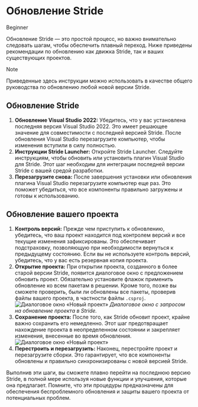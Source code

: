 ﻿# Обновление Stride

<span class="badge text-bg-primary">Beginner</span>

Обновление Stride — это простой процесс, но важно внимательно следовать шагам, чтобы обеспечить плавный переход. Ниже приведены рекомендации по обновлению как движка Stride, так и ваших существующих проектов.

> [!Note]
> Приведенные здесь инструкции можно использовать в качестве общего руководства по обновлению любой новой версии Stride.

## Обновление Stride

1. **Обновление Visual Studio 2022:** Убедитесь, что у вас установлена ​​последняя версия Visual Studio 2022. Это имеет решающее значение для совместимости с последней версией Stride. После обновления Visual Studio перезагрузите компьютер, чтобы изменения вступили в силу полностью.
1. **Инструкции Stride Launcher:** Откройте Stride Launcher. Следуйте инструкциям, чтобы обновить или установить плагин Visual Studio для Stride. Этот шаг необходим для интеграции последней версии Stride с вашей средой разработки.
1. **Перезагрузите снова:** После завершения установки или обновления плагина Visual Studio перезагрузите компьютер еще раз. Это поможет убедиться, что все компоненты правильно загружены и готовы к использованию.

## Обновление вашего проекта

1. **Контроль версий:** Прежде чем приступить к обновлению, убедитесь, что ваш проект находится под контролем версий и все текущие изменения зафиксированы. Это обеспечивает подстраховку, позволяющую при необходимости вернуться к предыдущему состоянию. Если вы не используете контроль версий, убедитесь, что у вас есть резервная копия проекта.
1. **Открытие проекта:** При открытии проекта, созданного в более старой версии Stride, появится диалоговое окно с предложением обновить проект. Обязательно установите флажок применить обновление ко всем пакетам в решении. Кроме того, позже вы сможете проверить, были ли обновлены все пакеты, проверив файлы вашего проекта, в частности файлы `.csproj`.
  ![Диалоговое окно «Новый проект»](media/update-stride-packages.webp) *Диалоговое окно с запросом на обновление проекта в Stride.*
1. **Сохранение проекта:** После того, как Stride обновит проект, крайне важно сохранить его немедленно. Этот шаг предотвращает нахождение проекта в неопределенном состоянии и закрепляет изменения, внесенные во время обновления.
  ![Диалоговое окно «Новый проект»](media/update-stride-save-project.webp)
1. **Перестроить и перезагрузить:** Наконец, перестройте проект и перезагрузите сборки. Это гарантирует, что все компоненты обновлены и правильно синхронизированы с новой версией Stride.

Выполнив эти шаги, вы сможете плавно перейти на последнюю версию Stride, в полной мере используя новые функции и улучшения, которые она предлагает. Помните, что эти процедуры предназначены для обеспечения беспроблемного обновления и защиты вашего проекта от потенциальных проблем.